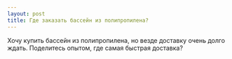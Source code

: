 ```yaml
---
layout: post 
title: Где заказать бассейн из полипропилена? 
--- 
```

Хочу купить бассейн из полипропилена, но везде доставку очень долго ждать. Поделитесь опытом, где самая быстрая доставка?